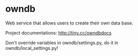 # owndb

Web service that allows users to create their own data base.

Project documentations: http://tiny.cc/owndbdocs

Don't override variables in owndb/settings.py, do it in owndb/local_settings.py!
